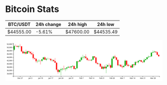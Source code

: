 # Bitcoin Stats

BTC/USDT|24h change|24h high|24h low|
|---|---|---|---|
|$44555.00|-5.61%|$47600.00|$44535.49|

<img src="./chart.svg">
